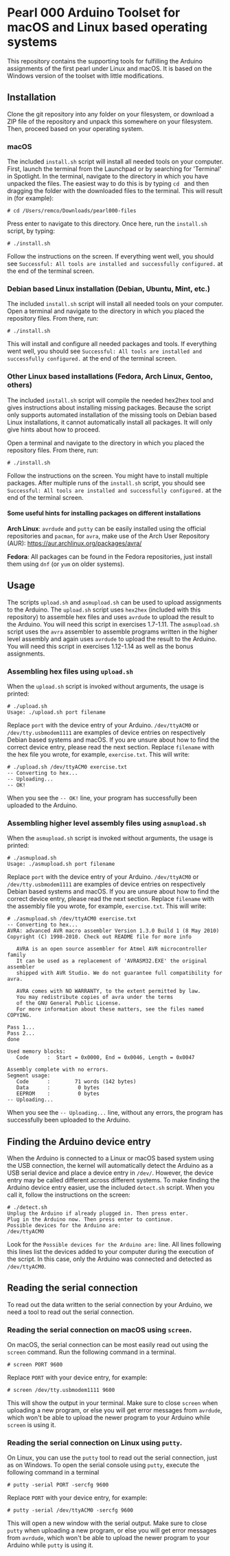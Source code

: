 # Pearl 000 Arduino Toolset for macOS and Linux based operating systems
This repository contains the supporting tools for fulfilling the Arduino assignments of the first pearl under Linux and macOS. It is based on the Windows version of the toolset with little modifications.

## Installation
Clone the git repository into any folder on your filesystem, or download a ZIP file of the repository and unpack this somewhere on your filesystem. Then, proceed based on your operating system.

### macOS
The included `install.sh` script will install all needed tools on your computer. First, launch the terminal from the Launchpad or by searching for 'Terminal' in Spotlight. In the terminal, navigate to the directory in which you have unpacked the files. The easiest way to do this is by typing `cd ` and then dragging the folder with the downloaded files to the terminal. This will result in (for example):
```
# cd /Users/remco/Downloads/pearl000-files
```
Press enter to navigate to this directory. Once here, run the `install.sh` script, by typing:
```
# ./install.sh
```
Follow the instructions on the screen. If everything went well, you should see `Successful: All tools are installed and successfully configured.` at the end of the terminal screen.

### Debian based Linux installation (Debian, Ubuntu, Mint, etc.)
The included `install.sh` script will install all needed tools on your computer. Open a terminal and navigate to the directory in which you placed the repository files. From there, run:
```
# ./install.sh
```
This will install and configure all needed packages and tools. If everything went well, you should see `Successful: All tools are installed and successfully configured.` at the end of the terminal screen.

### Other Linux based installations (Fedora, Arch Linux, Gentoo, others)
The included `install.sh` script will compile the needed hex2hex tool and gives instructions about installing missing packages. Because the script only supports automated installation of the missing tools on Debian based Linux installations, it cannot automatically install all packages. It will only give hints about how to proceed.

Open a terminal and navigate to the directory in which you placed the repository files. From there, run:
```
# ./install.sh
```

Follow the instructions on the screen. You might have to install multiple packages. After multiple runs of the `install.sh` script, you should see `Successful: All tools are installed and successfully configured.` at the end of the terminal screen.

#### Some useful hints for installing packages on different installations

**Arch Linux**: `avrdude` and `putty` can be easily installed using the official repositories and `pacman`, for `avra`, make use of the Arch User Repository (AUR): https://aur.archlinux.org/packages/avra/

**Fedora**: All packages can be found in the Fedora repositories, just install them using `dnf` (or `yum` on older systems).

## Usage
The scripts `upload.sh` and `asmupload.sh` can be used to upload assignments to the Arduino. The `upload.sh` script uses `hex2hex` (included with this repository) to assemble hex files and uses `avrdude` to upload the result to the Arduino. You will need this script in exercises 1.7-1.11. The `asmupload.sh` script uses the `avra` assembler to assemble programs written in the higher level assembly and again uses `avrdude` to upload the result to the Arduino. You will need this script in exercises 1.12-1.14 as well as the bonus assignments.

### Assembling hex files using `upload.sh`
When the `upload.sh` script is invoked without arguments, the usage is printed:
```
# ./upload.sh
Usage: ./upload.sh port filename
```
Replace `port` with the device entry of your Arduino. `/dev/ttyACM0` or `/dev/tty.usbmodem1111` are examples of device entries on respectively Debian based systems and macOS. If you are unsure about how to find the correct device entry, please read the next section. Replace `filename` with the hex file you wrote, for example, `exercise.txt`. This will write:
```
# ./upload.sh /dev/ttyACM0 exercise.txt 
-- Converting to hex...
-- Uploading...
-- OK!
```
When you see the `-- OK!` line, your program has successfully been uploaded to the Arduino.

### Assembling higher level assembly files using `asmupload.sh`
When the `asmupload.sh` script is invoked without arguments, the usage is printed:
```
# ./asmupload.sh
Usage: ./asmupload.sh port filename
```
Replace `port` with the device entry of your Arduino. `/dev/ttyACM0` or `/dev/tty.usbmodem1111` are examples of device entries on respectively Debian based systems and macOS. If you are unsure about how to find the correct device entry, please read the next section. Replace `filename` with the assembly file you wrote, for example, `exercise.txt`. This will write:
```
# ./asmupload.sh /dev/ttyACM0 exercise.txt 
-- Converting to hex...
AVRA: advanced AVR macro assembler Version 1.3.0 Build 1 (8 May 2010)
Copyright (C) 1998-2010. Check out README file for more info

   AVRA is an open source assembler for Atmel AVR microcontroller family
   It can be used as a replacement of 'AVRASM32.EXE' the original assembler
   shipped with AVR Studio. We do not guarantee full compatibility for avra.

   AVRA comes with NO WARRANTY, to the extent permitted by law.
   You may redistribute copies of avra under the terms
   of the GNU General Public License.
   For more information about these matters, see the files named COPYING.

Pass 1...
Pass 2...
done

Used memory blocks:
   Code      :  Start = 0x0000, End = 0x0046, Length = 0x0047

Assembly complete with no errors.
Segment usage:
   Code      :        71 words (142 bytes)
   Data      :         0 bytes
   EEPROM    :         0 bytes
-- Uploading...
```
When you see the `-- Uploading...` line, without any errors, the program has successfully been uploaded to the Arduino.

## Finding the Arduino device entry
When the Arduino is connected to a Linux or macOS based system using the USB connection, the kernel will automatically detect the Arduino as a USB serial device and place a device entry in `/dev/`. However, the device entry may be called different across different systems. To make finding the Arduino device entry easier, use the included `detect.sh` script. When you call it, follow the instructions on the screen:
```
# ./detect.sh
Unplug the Arduino if already plugged in. Then press enter.
Plug in the Arduino now. Then press enter to continue.
Possible devices for the Arduino are:
/dev/ttyACM0
```
Look for the `Possible devices for the Arduino are:` line. All lines following this lines list the devices added to your computer during the execution of the script. In this case, only the Arduino was connected and detected as `/dev/ttyACM0`.

## Reading the serial connection 
To read out the data written to the serial connection by your Arduino, we need a tool to read out the serial connection.

### Reading the serial connection on macOS using `screen`.
On macOS, the serial connection can be most easily read out using the `screen` command. Run the following command in a terminal.
```
# screen PORT 9600
```
Replace `PORT` with your device entry, for example:
```
# screen /dev/tty.usbmodem1111 9600
```
This will show the output in your terminal. Make sure to close `screen` when uploading a new program, or else you will get error messages from `avrdude`, which won't be able to upload the newer program to your Arduino while `screen` is using it.

### Reading the serial connection on Linux using `putty`.
On Linux, you can use the `putty` tool to read out the serial connection, just as on Windows. To open the serial console using `putty`, execute the following command in a terminal
```
# putty -serial PORT -sercfg 9600
```
Replace `PORT` with your device entry, for example:
```
# putty -serial /dev/ttyACM0 -sercfg 9600
```
This will open a new window with the serial output. Make sure to close `putty` when uploading a new program, or else you will get error messages from `avrdude`, which won't be able to upload the newer program to your Arduino while `putty` is using it.
